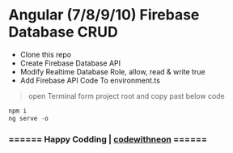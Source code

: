 # Angular (7/8/9/10) Firebase Database CRUD
- Clone this repo
- Create Firebase Database API 
- Modify Realtime Database Role, allow, read & write true
- Add Firebase API Code To environment.ts
> open Terminal form project root and copy past below code 
```powershell
npm i 
ng serve -o
``` 
### ====== Happy Codding | [codewithneon](https://codewithneon.web.app) ======
